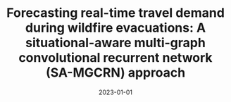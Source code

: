 ---
title: "Forecasting real-time travel demand during wildfire evacuations: A situational-aware multi-graph convolutional recurrent network (SA-MGCRN) approach"
collection: publications
category: conferences
permalink: /publication/2023-01-01-Forecasting-real-time-travel-demand-during-wildfire-evacuations-A-situational-aware-multi-graph-convolutional-recurrent-network-SA-MGCRN-approach
date: 2023-01-01
venue: 'Transportation Research Board 102nd Annual Meeting'
---
